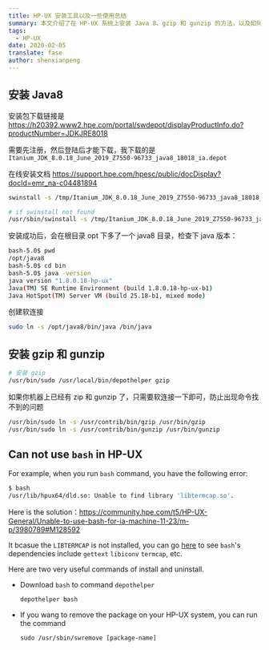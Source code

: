 ```yaml
---
title: HP-UX 安装工具以及一些使用总结
summary: 本文介绍了在 HP-UX 系统上安装 Java 8、gzip 和 gunzip 的方法，以及如何解决 HP-UX 上使用 bash 时遇到的库依赖问题。
tags:
  - HP-UX
date: 2020-02-05
translate: fase
author: shenxianpeng
---
```


## 安装 Java8

安装包下载链接是 https://h20392.www2.hpe.com/portal/swdepot/displayProductInfo.do?productNumber=JDKJRE8018

需要先注册，然后登陆后才能下载，我下载的是 `Itanium_JDK_8.0.18_June_2019_Z7550-96733_java8_18018_ia.depot`

在线安装文档 https://support.hpe.com/hpesc/public/docDisplay?docId=emr_na-c04481894



```bash
swinstall -s /tmp/Itanium_JDK_8.0.18_June_2019_Z7550-96733_java8_18018_ia.depot

# if swinstall not found
/usr/sbin/swinstall -s /tmp/Itanium_JDK_8.0.18_June_2019_Z7550-96733_java8_18018_ia.depot
```

安装成功后，会在根目录 opt 下多了一个 java8 目录，检查下 java 版本：

```bash
bash-5.0$ pwd
/opt/java8
bash-5.0$ cd bin
bash-5.0$ java -version
java version "1.8.0.18-hp-ux"
Java(TM) SE Runtime Environment (build 1.8.0.18-hp-ux-b1)
Java HotSpot(TM) Server VM (build 25.18-b1, mixed mode)
```

创建软连接

```bash
sudo ln -s /opt/java8/bin/java /bin/java
```

## 安装 gzip 和 gunzip

```bash
# 安装 gzip
/usr/bin/sudo /usr/local/bin/depothelper gzip
```

如果你机器上已经有 zip 和 gunzip 了，只需要软连接一下即可，防止出现命令找不到的问题

```bash
/usr/bin/sudo ln -s /usr/contrib/bin/gzip /usr/bin/gzip
/usr/bin/sudo ln -s /usr/contrib/bin/gunzip /usr/bin/gunzip
```

## Can not use `bash` in HP-UX

For example, when you run `bash` command, you have the following error:

```bash
$ bash
/usr/lib/hpux64/dld.so: Unable to find library 'libtermcap.so'.
```

Here is the solution：https://community.hpe.com/t5/HP-UX-General/Unable-to-use-bash-for-ia-machine-11-23/m-p/3980789#M128592

It bcasue the `LIBTERMCAP` is not installed, you can go [here](http://hpux.connect.org.uk/hppd/hpux/Shells/bash-3.2/) to see `bash`'s dependencies include `gettext` `libiconv` `termcap`, etc.

Here are two very useful commands of install and uninstall.

* Download `bash` to command `depothelper`

  ```bash
  depothelper bash
  ```

* If you wang to remove the package on your HP-UX system, you can run the command

   `sudo /usr/sbin/swremove [package-name]`
